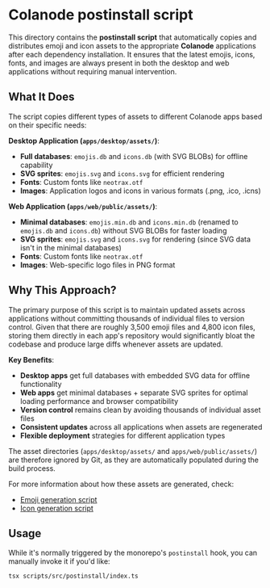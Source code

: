 # Colanode postinstall script

This directory contains the **postinstall script** that automatically copies and distributes emoji and icon assets to the appropriate **Colanode** applications after each dependency installation. It ensures that the latest emojis, icons, fonts, and images are always present in both the desktop and web applications without requiring manual intervention.

## What It Does

The script copies different types of assets to different Colanode apps based on their specific needs:

**Desktop Application (`apps/desktop/assets/`)**:

- **Full databases**: `emojis.db` and `icons.db` (with SVG BLOBs) for offline capability
- **SVG sprites**: `emojis.svg` and `icons.svg` for efficient rendering
- **Fonts**: Custom fonts like `neotrax.otf`
- **Images**: Application logos and icons in various formats (.png, .ico, .icns)

**Web Application (`apps/web/public/assets/`)**:

- **Minimal databases**: `emojis.min.db` and `icons.min.db` (renamed to `emojis.db` and `icons.db`) without SVG BLOBs for faster loading
- **SVG sprites**: `emojis.svg` and `icons.svg` for rendering (since SVG data isn't in the minimal databases)
- **Fonts**: Custom fonts like `neotrax.otf`
- **Images**: Web-specific logo files in PNG format

## Why This Approach?

The primary purpose of this script is to maintain updated assets across applications without committing thousands of individual files to version control. Given that there are roughly 3,500 emoji files and 4,800 icon files, storing them directly in each app's repository would significantly bloat the codebase and produce large diffs whenever assets are updated.

**Key Benefits**:

- **Desktop apps** get full databases with embedded SVG data for offline functionality
- **Web apps** get minimal databases + separate SVG sprites for optimal loading performance and browser compatibility
- **Version control** remains clean by avoiding thousands of individual asset files
- **Consistent updates** across all applications when assets are regenerated
- **Flexible deployment** strategies for different application types

The asset directories (`apps/desktop/assets/` and `apps/web/public/assets/`) are therefore ignored by Git, as they are automatically populated during the build process.

For more information about how these assets are generated, check:

- [Emoji generation script](../emojis)
- [Icon generation script](../icons)

## Usage

While it's normally triggered by the monorepo's `postinstall` hook, you can manually invoke it if you'd like:

```bash
tsx scripts/src/postinstall/index.ts
```
